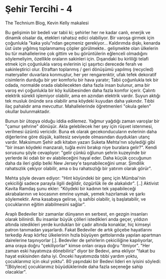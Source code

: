 # Şehir Tercihi - 4

The Technium Blog, Kevin Kelly makalesi

Bu gelişimin bir bedeli var tabii ki; şehirler her ne kadar canlı, enerjik ve dinamik olsalar da, etekleri rahatsız edici olabiliyor. Bir varoşa girmek için çoğunlukla "kaka yolu"ndan geçmeniz gerekiyor... Kaldırımda dışkı, kenarda üst üste yığılmış toplanmamış çöpler görülmekte.. gelişmekte olan ülkelerin bu tür mahallelerine çok gittim ve bu görüntülerin eğlenceli olmadığını söylemeliyim, özellikle oraların sakinleri için. Dışarıdaki bu kirliliği telafi etmek için çoğunlukla varoş evlerinin içi şaşırtıcı derecede ferah ve sakinleştirici olur. Etraftan toplanmış / geri dönüşümü yapılmış (recycled) materyaller duvarlara konmuştur, her yer rengarenktir, ufak tefek dekoratif cisimlerin durduğu bir yer komforlu bir hava yaratır; Tabii çoğunlukla tek bir odada, normalde orada olabilecekten daha fazla insan bulunur, ama bir varoş evi çoğunlukla bir köy kulübesinden daha fazla komfor içerir. Çalıntı elektrik sürekli işlemiyor olabilir, ama en azından elektrik vardır. Suyun aktığı tek musluk önünde sıra olabilir ama köydeki kuyudan daha yakındır. Tıbbi ilaç pahalıdır ama mevcuttur. Mahallelerinde öğretmenleri "okula gelen" okullar bulunmaktadır.

Bunun bir ütopya olduğu iddia edilemez. Yağmur yağdığı zaman varoşlar bir "çamur şehrine" dönüşür. Akla gelebilecek her şey için rüşvet istenmesi, verilmesi üzüntü vericidir. Buna ek olarak gecekonducuların evlerinin daha diğerlerine göre düşük, kalitesiz seviyede olmasından duydukları utanç vardır. Maksimum Şehir adlı kitabın yazarı Suketa Mehta'nın söylediği gibi "bir insan köydeki manzaralı, tuğla evini bırakıp niye buralara gelir?". Kendi sorusunu şöyle cevaplıyor: "gelir çünkü oğlunun şehrin kuzeyinde bir yerlerde iki odalı bir ev alabileceğini hayal eder. Daha küçük çocuğunun daha da ileri gidip belki New Jersey'e taşınabileceğini umar. Şimdilik rahatsızlık çekiyor olabilir, ama o bu rahatsızlığı bir yatırım olarak görür".

Mehta şöyle devam ediyor: "Hint köyündeki bir genç için Mümbai'nin çekiciliği sadece parayla ilgili değildir, özgürlük ile de alakalıdır". [..] Aktivist Kavita Ramdaş şunu ekler: "Köydeki bir kadının tek yapabileceği akrabalarının ve kocasının emrine uymak, yemek hazırlamak ve şarkı söylemektir. Ama kasabaya gelirse, iş sahibi olabilir, iş başlatabilir, ve çocuklarının eğitim alabilmesini sağlar".

Araplı Bedeviler bir zamanlar dünyanın en serbest, en gezgin insanları olarak bilinirdi. Bu insanlar büyük çölleri istedikleri anda geçer, yıldızın altında istedikleri yerde kurdukları bir çadır altında konaklar, hiç kimseyi patron tanımadan yaşarlardı. Fakat Bedeviler de artık göçebe hayatlarını terkedip Arap körfez ülkelerinin hızla büyüyen gettolarında yapılan apartman dairelerine taşınıyorlar [.]. Bedeviler de şehirlerin çekiciliğine kapılıyorlar, ama oraya doğru "çekiliyorlar" kimse onları oraya doğru "itmiyor". "Her zaman eski hayatımıza dönebiliriz" diyor bir Bedevi, ama ekliyor "fakat bu hayat eskisinden daha iyi. Önceki hayatımızda tıbbi yardım yoktu, çocuklarımız için okul yoktu". 80 yaşındaki bir Bedevi lideri en iyisini söyledi: "[Böylece] çocuklarımız büyüdüklerinde daha fazla seçeneğe sahip olacaklar".
